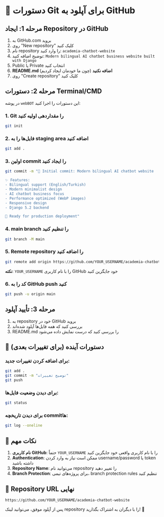 # 🚀 دستورات Git برای آپلود به GitHub

## مرحله 1: ایجاد Repository در GitHub
1. به GitHub.com بروید
2. روی "New repository" کلیک کنید
3. نام repository را وارد کنید: `academia-chatbot-website`
4. توضیح اضافه کنید: `Modern bilingual AI chatbot business website built with Django`
5. Public یا Private انتخاب کنید
6. **README.md اضافه نکنید** (چون ما خودمان ایجاد کردیم)
7. روی "Create repository" کلیک کنید

## مرحله 2: دستورات Terminal/CMD

در پوشه `webBOT` این دستورات را اجرا کنید:

### 1. Git را مقداردهی اولیه کنید
```bash
git init
```

### 2. فایل‌ها را به staging area اضافه کنید
```bash
git add .
```

### 3. اولین commit را ایجاد کنید
```bash
git commit -m "🎉 Initial commit: Modern bilingual AI chatbot website

✨ Features:
- Bilingual support (English/Turkish)
- Modern minimalist design
- AI chatbot business focus
- Performance optimized (WebP images)
- Responsive design
- Django 5.2 backend

🚀 Ready for production deployment"
```

### 4. main branch را تنظیم کنید
```bash
git branch -M main
```

### 5. Remote repository را اضافه کنید
```bash
git remote add origin https://github.com/YOUR_USERNAME/academia-chatbot-website.git
```
**نکته**: `YOUR_USERNAME` را با نام کاربری GitHub خود جایگزین کنید

### 6. کد را به GitHub push کنید
```bash
git push -u origin main
```

## مرحله 3: تأیید آپلود
1. به repository خود در GitHub بروید
2. بررسی کنید که همه فایل‌ها آپلود شده‌اند
3. README.md را بررسی کنید که درست نمایش داده می‌شود

## 🔄 دستورات آینده (برای تغییرات بعدی)

### برای اضافه کردن تغییرات جدید:
```bash
git add .
git commit -m "توضیح تغییرات"
git push
```

### برای دیدن وضعیت فایل‌ها:
```bash
git status
```

### برای دیدن تاریخچه commit‌ها:
```bash
git log --oneline
```

## 🌟 نکات مهم

1. **نام کاربری GitHub**: حتماً `YOUR_USERNAME` را با نام کاربری واقعی خود جایگزین کنید
2. **Authentication**: ممکن است نیاز به وارد کردن username/password یا token داشته باشید
3. **Repository Name**: می‌توانید نام repository را تغییر دهید
4. **Branch Protection**: برای پروژه‌های تیمی، branch protection rules تنظیم کنید

## 🎯 Repository URL نهایی
```
https://github.com/YOUR_USERNAME/academia-chatbot-website
```

پس از آپلود موفق، می‌توانید لینک repository را با دیگران به اشتراک بگذارید! 🎉